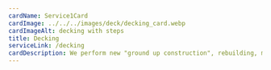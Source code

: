 ```yaml
---
cardName: Service1Card
cardImage: ../../../images/deck/decking_card.webp
cardImageAlt: decking with steps
title: Decking
serviceLink: /decking
cardDescription: We perform new "ground up construction", rebuilding, modifications and renovations of wood and composite decking, stairs and railing systems for the residential market.
---
```

